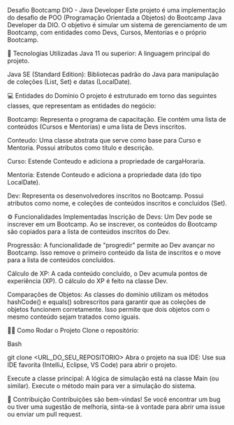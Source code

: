 Desafio Bootcamp DIO - Java Developer
Este projeto é uma implementação do desafio de POO (Programação Orientada a Objetos) do Bootcamp Java Developer da DIO. O objetivo é simular um sistema de gerenciamento de um Bootcamp, com entidades como Devs, Cursos, Mentorias e o próprio Bootcamp.

🚀 Tecnologias Utilizadas
Java 11 ou superior: A linguagem principal do projeto.

Java SE (Standard Edition): Bibliotecas padrão do Java para manipulação de coleções (List, Set) e datas (LocalDate).

💻 Entidades do Domínio
O projeto é estruturado em torno das seguintes classes, que representam as entidades do negócio:

Bootcamp: Representa o programa de capacitação. Ele contém uma lista de conteúdos (Cursos e Mentorias) e uma lista de Devs inscritos.

Conteudo: Uma classe abstrata que serve como base para Curso e Mentoria. Possui atributos como título e descrição.

Curso: Estende Conteudo e adiciona a propriedade de cargaHoraria.

Mentoria: Estende Conteudo e adiciona a propriedade data (do tipo LocalDate).

Dev: Representa os desenvolvedores inscritos no Bootcamp. Possui atributos como nome, e coleções de conteúdos inscritos e concluídos (Set).

⚙️ Funcionalidades Implementadas
Inscrição de Devs: Um Dev pode se inscrever em um Bootcamp. Ao se inscrever, os conteúdos do Bootcamp são copiados para a lista de conteúdos inscritos do Dev.

Progressão: A funcionalidade de "progredir" permite ao Dev avançar no Bootcamp. Isso remove o primeiro conteúdo da lista de inscritos e o move para a lista de conteúdos concluídos.

Cálculo de XP: A cada conteúdo concluído, o Dev acumula pontos de experiência (XP). O cálculo do XP é feito na classe Dev.

Comparações de Objetos: As classes do domínio utilizam os métodos hashCode() e equals() sobrescritos para garantir que as coleções de objetos funcionem corretamente. Isso permite que dois objetos com o mesmo conteúdo sejam tratados como iguais.

👨‍💻 Como Rodar o Projeto
Clone o repositório:

Bash

git clone <URL_DO_SEU_REPOSITORIO>
Abra o projeto na sua IDE: Use sua IDE favorita (IntelliJ, Eclipse, VS Code) para abrir o projeto.

Execute a classe principal: A lógica de simulação está na classe Main (ou similar). Execute o método main para ver a simulação do sistema.

🤝 Contribuição
Contribuições são bem-vindas! Se você encontrar um bug ou tiver uma sugestão de melhoria, sinta-se à vontade para abrir uma issue ou enviar um pull request.
